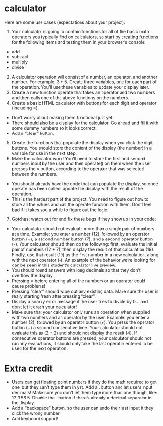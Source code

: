 # calculator

Here are some use cases (expectations about your project):

1) Your calculator is going to contain functions for all of the basic math operators you typically find on calculators, so start by creating functions for the following items and testing them in your browser’s console:
 - add
 - subtract
 - multiply
 - divide
2) A calculator operation will consist of a number, an operator, and another number. For example, 3 + 5. Create three variables, one for each part of the operation. You’ll use these variables to update your display later.
3) Create a new function operate that takes an operator and two numbers and then calls one of the above functions on the numbers.
4) Create a basic HTML calculator with buttons for each digit and operator (including =).
 - Don’t worry about making them functional just yet.
 - There should also be a display for the calculator. Go ahead and fill it with some dummy numbers so it looks correct.
 - Add a “clear” button.
5) Create the functions that populate the display when you click the digit buttons. You should store the content of the display (the number) in a variable for use in the next step.
6) Make the calculator work! You’ll need to store the first and second numbers input by the user and then operate() on them when the user presses the = button, according to the operator that was selected between the numbers.
 - You should already have the code that can populate the display, so once operate has been called, update the display with the result of the operation.
 - This is the hardest part of the project. You need to figure out how to store all the values and call the operate function with them. Don’t feel bad if it takes you a while to figure out the logic.
7) Gotchas: watch out for and fix these bugs if they show up in your code:
 - Your calculator should not evaluate more than a single pair of numbers at a time. Example: you enter a number (12), followed by an operator button (+), a second number button (7), and a second operator button (-). Your calculator should then do the following: first, evaluate the initial pair of numbers (12 + 7), then display the result of that calculation (19). Finally, use that result (19) as the first number in a new calculation, along with the next operator (-). An example of the behavior we’re looking for can be seen in this student’s calculator live preview.
 - You should round answers with long decimals so that they don’t overflow the display.
 - Pressing = before entering all of the numbers or an operator could cause problems!
 - Pressing “clear” should wipe out any existing data. Make sure the user is really starting fresh after pressing “clear”.
 - Display a snarky error message if the user tries to divide by 0… and don’t let it crash your calculator!
 - Make sure that your calculator only runs an operation when supplied with two numbers and an operator by the user. Example: you enter a number (2), followed by an operator button (+). You press the operator button (+) a second consecutive time. Your calculator should not evaluate this as (2 + 2) and should not display the result (4). If consecutive operator buttons are pressed, your calculator should not run any evaluations, it should only take the last operator entered to be used for the next operation.

# Extra credit
 - Users can get floating point numbers if they do the math required to get one, but they can’t type them in yet. Add a . button and let users input decimals! Make sure you don’t let them type more than one though, like: 12.3.56.5. Disable the . button if there’s already a decimal separator in the display.
 - Add a “backspace” button, so the user can undo their last input if they click the wrong number.
 - Add keyboard support!